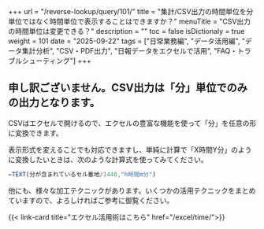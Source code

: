 +++
url = "/reverse-lookup/query/101/"
title = "集計/CSV出力の時間単位を分単位ではなく時間単位で表示することはできますか？"
menuTitle = "CSV出力の時間単位は変更できる？"
description = ""
toc = false
isDictionaly = true
weight = 101
date = "2025-09-22"
tags = ["日常業務編", "データ活用編", "データ集計分析", "CSV・PDF出力", "日報データをエクセルで活用", "FAQ・トラブルシューティング"]
+++

## 申し訳ございません。CSV出力は「分」単位でのみの出力となります。

CSVはエクセルで開けるので、エクセルの豊富な機能を使って「分」を任意の形に変換できます。

表示形式を変えることでも対応できますし、単純に計算で「X時間Y分」のように変換したいときは、次のような計算式を使ってみてください。

```js
=TEXT(分が含まれているセル番地/1440,"h時間m分")
```

他にも、様々な加工テクニックがあります。いくつかの活用テクニックをまとめていますので、よろしければご参考に御覧ください。

{{< link-card title="エクセル活用術はこちら" href="/excel/time/">}}
